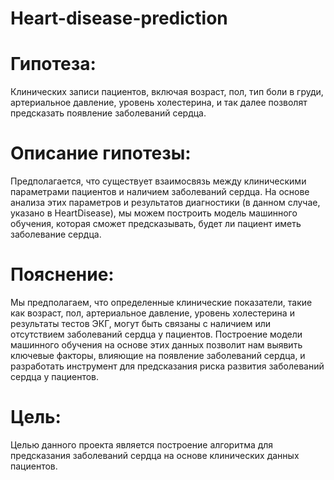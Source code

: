 # Heart-disease-prediction

# Гипотеза:
Клинических записи пациентов, включая возраст, пол, тип боли в груди, артериальное давление, уровень холестерина, и так далее позволят предсказать появление заболеваний сердца.

# Описание гипотезы:
Предполагается, что существует взаимосвязь между клиническими параметрами пациентов и наличием заболеваний сердца. На основе анализа этих параметров и результатов диагностики (в данном случае, указано в HeartDisease), мы можем построить модель машинного обучения, которая сможет предсказывать, будет ли пациент иметь заболевание сердца.

# Пояснение:
Мы предполагаем, что определенные клинические показатели, такие как возраст, пол, артериальное давление, уровень холестерина и результаты тестов ЭКГ, могут быть связаны с наличием или отсутствием заболеваний сердца у пациентов. Построение модели машинного обучения на основе этих данных позволит нам выявить ключевые факторы, влияющие на появление заболеваний сердца, и разработать инструмент для предсказания риска развития заболеваний сердца у пациентов.

# Цель:
Целью данного проекта является построение алгоритма для предсказания заболеваний сердца на основе клинических данных пациентов.
